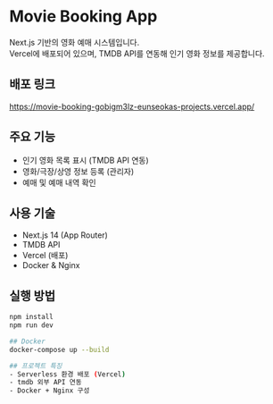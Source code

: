 # Movie Booking App

Next.js 기반의 영화 예매 시스템입니다.  
Vercel에 배포되어 있으며, TMDB API를 연동해 인기 영화 정보를 제공합니다.

## 배포 링크
https://movie-booking-gobigm3lz-eunseokas-projects.vercel.app/

## 주요 기능
- 인기 영화 목록 표시 (TMDB API 연동)
- 영화/극장/상영 정보 등록 (관리자)
- 예매 및 예매 내역 확인

## 사용 기술
- Next.js 14 (App Router)
- TMDB API
- Vercel (배포)
- Docker & Nginx 

## 실행 방법
```bash
npm install
npm run dev

## Docker
docker-compose up --build

## 프로젝트 특징
- Serverless 환경 배포 (Vercel)
- tmdb 외부 API 연동
- Docker + Nginx 구성
